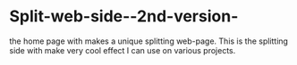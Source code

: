 # Split-web-side--2nd-version-
the home page with makes a unique splitting web-page.
This is the splitting side with make very cool effect I can use on various projects. 
